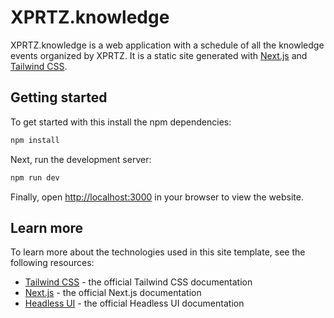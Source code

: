 # XPRTZ.knowledge

XPRTZ.knowledge is a web application with a schedule of all the knowledge events organized by XPRTZ. It is a static site generated with [Next.js](https://nextjs.org/) and [Tailwind CSS](https://tailwindcss.com/).

## Getting started

To get started with this install the npm dependencies:

```bash
npm install
```

Next, run the development server:

```bash
npm run dev
```

Finally, open [http://localhost:3000](http://localhost:3000) in your browser to view the website.

## Learn more

To learn more about the technologies used in this site template, see the following resources:

- [Tailwind CSS](https://tailwindcss.com/docs) - the official Tailwind CSS documentation
- [Next.js](https://nextjs.org/docs) - the official Next.js documentation
- [Headless UI](https://headlessui.dev) - the official Headless UI documentation
